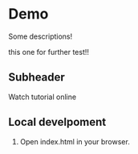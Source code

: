 # Demo

Some descriptions!

this one for further test!!


## Subheader

Watch tutorial online

## Local develpoment 

1. Open index.html in your browser.